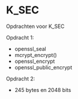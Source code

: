 # K_SEC
Opdrachten voor K_SEC


Opdracht 1:
- openssl_seal
- mcrypt_encrypt()
- openssl_encrypt
- openssl_public_encrypt


Opdracht 2:
- 245 bytes en 2048 bits

